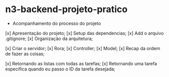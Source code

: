 # n3-backend-projeto-pratico
- Acompanhamento do processo do projeto 

[x] Apresentação do projeto;
[x] Setup das dependencias;
[x] Add o arquivo .gitignore;
[x] Organização da arquitetura;

[x] Criar o servidor;
[x] Rora;
[x] Controller;
[x] Model;
[x] Recap da ordem de fazer as coisas;

[x] Retornando as listas com todas as tarefas;
[x] Retornando uma tarefa específica quando eu passo o ID da tarefa desejada;
